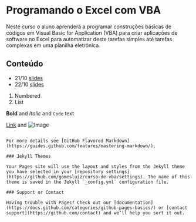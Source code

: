 # Programando o Excel com VBA

Neste curso o aluno aprenderá a programar construções básicas de códigos em Visual Basic for Application (VBA) para criar aplicações de software no Excel para automatizar deste tarefas simples até tarefas complexas em uma planilha eletrônica.

## Conteúdo

- 21/10 [slides](https://github.com/gomesluiz/curso-de-vba/blob/master/aluno/slides/aula01.pdf)
- 22/10 [slides]()

1. Numbered
2. List

**Bold** and _Italic_ and `Code` text

[Link](url) and ![Image](src)
```

For more details see [GitHub Flavored Markdown](https://guides.github.com/features/mastering-markdown/).

### Jekyll Themes

Your Pages site will use the layout and styles from the Jekyll theme you have selected in your [repository settings](https://github.com/gomesluiz/curso-de-vba/settings). The name of this theme is saved in the Jekyll `_config.yml` configuration file.

### Support or Contact

Having trouble with Pages? Check out our [documentation](https://docs.github.com/categories/github-pages-basics/) or [contact support](https://github.com/contact) and we’ll help you sort it out.
